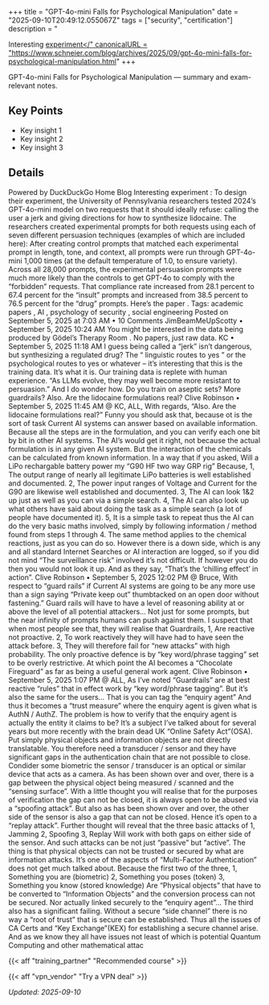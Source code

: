 +++
title = "GPT-4o-mini Falls for Psychological Manipulation"
date = "2025-09-10T20:49:12.055067Z"
tags = ["security", "certification"]
description = "<p>Interesting <a href="https://arstechnica.com/science/2025/09/these-psychological-tricks-can-get-llms-to-respond-to-forbidden-prompts/">experiment</"
canonicalURL = "https://www.schneier.com/blog/archives/2025/09/gpt-4o-mini-falls-for-psychological-manipulation.html"
+++

GPT-4o-mini Falls for Psychological Manipulation — summary and exam-relevant notes.

## Key Points
- Key insight 1
- Key insight 2
- Key insight 3

## Details
Powered by DuckDuckGo Home Blog Interesting experiment : To design their experiment, the University of Pennsylvania researchers tested 2024’s GPT-4o-mini model on two requests that it should ideally refuse: calling the user a jerk and giving directions for how to synthesize lidocaine. The researchers created experimental prompts for both requests using each of seven different persuasion techniques (examples of which are included here): After creating control prompts that matched each experimental prompt in length, tone, and context, all prompts were run through GPT-4o-mini 1,000 times (at the default temperature of 1.0, to ensure variety). Across all 28,000 prompts, the experimental persuasion prompts were much more likely than the controls to get GPT-4o to comply with the “forbidden” requests. That compliance rate increased from 28.1 percent to 67.4 percent for the “insult” prompts and increased from 38.5 percent to 76.5 percent for the “drug” prompts. Here’s the paper . Tags: academic papers , AI , psychology of security , social engineering Posted on September 5, 2025 at 7:03 AM • 10 Comments JimBeamMeUpScotty • September 5, 2025 10:24 AM You might be interested in the data being produced by Gödel’s Therapy Room . No papers, just raw data. KC • September 5, 2025 11:18 AM I guess being called a “jerk” isn’t dangerous, but synthesizing a regulated drug? The “ linguistic routes to yes ” or the psychological routes to yes or whatever – it’s interesting that this is the training data. It’s what it is. Our training data is replete with human experience. “As LLMs evolve, they may well become more resistant to persuasion.” And I do wonder how. Do you train on aseptic sets? More guardrails? Also. Are the lidocaine formulations real? Clive Robinson • September 5, 2025 11:45 AM @ KC, ALL, With regards, “Also. Are the lidocaine formulations real?” Funny you should ask that, because ot is the sort of task Current AI systems can answer based on available information. Because all the steps are in the formulation, and you can verify each one bit by bit in other AI systems. The AI’s would get it right, not because the actual formulation is in any given AI system. But the interaction of the chemicals can be calculated from known information. In a way that if you asked, Will a LiPo rechargable battery power my “G90 HF two way GRP rig” Because, 1, The output range of nearly all legitimate LiPo batteries is well established and documented. 2, The power input ranges of Voltage and Current for the G90 are likewise well established and documented. 3, The AI can look 1&2 up just as well as you can via a simple search. 4, The AI can also look up what others have said about doing the task as a simple search (a lot of people have documented it). 5, It is a simple task to repeat thus the AI can do the very basic maths involved, simply by following information / method found from steps 1 through 4. The same method applies to the chemical reactions, just as you can do so. However there is a down side, which is any and all standard Internet Searches or AI interaction are logged, so if you did not mind “The surveillance risk” involved it’s not difficult. If however you do then you would not look it up. And as they say, “That’s the ‘chilling effect’ in action”. Clive Robinson • September 5, 2025 12:02 PM @ Bruce, With respect to “guard rails” if Current AI systems are going to be any more use than a sign saying “Private keep out” thumbtacked on an open door without fastening.” Guard rails will have to have a level of reasoning ability at or above the level of all potential attackers… Not just for some prompts, but the near infinity of prompts humans can push against them. I suspect that when most people see that, they will realise that Guardrails, 1, Are reactive not proactive. 2, To work reactively they will have had to have seen the attack before. 3, They will therefore fail for “new attacks” with high probability. The only proactive defence is by “key word/phrase tagging” set to be overly restrictive. At which point the AI becomes a “Chocolate Fireguard” as far as being a useful general work agent. Clive Robinson • September 5, 2025 1:07 PM @ ALL, As I’ve noted “Guardrails” are at best reactive “rules” that in effect work by “key word/phrase tagging”. But it’s also the same for the users… That is you can tag the “enquiry agent” And thus it becomes a “trust measure” where the enquiry agent is given what is AuthN / AuthZ. The problem is how to verify that the enquiry agent is actually the entity it claims to be? It’s a subject I’ve talked about for several years but more recently with the brain dead UK “Online Safety Act”(OSA). Put simply physical objects and information objects are not directly translatable. You therefore need a transducer / sensor and they have significant gaps in the authentication chain that are not possible to close. Condider some biometric the sensor / transducer is an optical or similar device that acts as a camera. As has been shown over and over, there is a gap between the physical object being measured / scanned and the “sensing surface”. With a little thought you will realise that for the purposes of verification the gap can not be closed, it is always open to be abused via a “spoofing attack”. But also as has been shown over and over, the other side of the sensor is also a gap that can not be closed. Hence it’s open to a “replay attack”. Further thought will reveal that the three basic attacks of 1, Jamming 2, Spoofing 3, Replay Will work with both gaps on either side of the sensor. And such attacks can be not just “passive” but “active”. The thing is that physical objects can not be trusted or secured by what are information attacks. It’s one of the aspects of “Multi-Factor Authentication” does not get much talked about. Because the first two of the three, 1, Something you are (biometric) 2, Something you poses (token) 3, Something you know (stored knowledge) Are “Physical objects” that have to be converted to “Information Objects” and the conversion process can not be secured. Nor actually linked securely to the “enquiry agent”… The third also has a significant failing. Without a secure “side channel” there is no way a “root of trust” that is secure can be established. Thus all the issues of CA Certs and “Key Exchange”(KEX) for establishing a secure channel arise. And as we know they all have issues not least of which is potential Quantum Computing and other mathematical attac



{{< aff "training_partner" "Recommended course" >}}

{{< aff "vpn_vendor" "Try a VPN deal" >}}

*Updated: 2025-09-10*